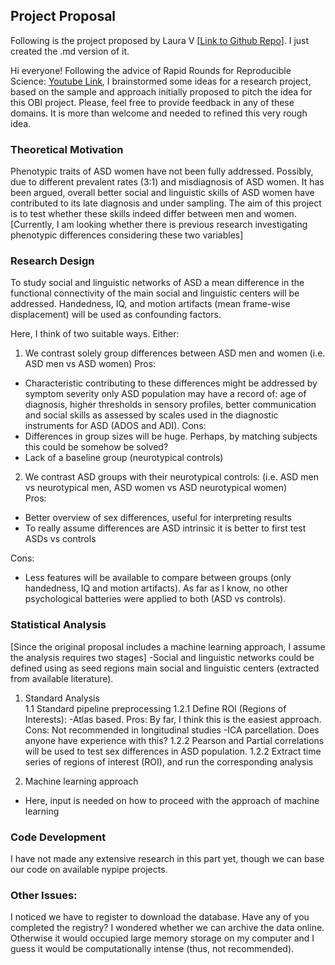 ## Project Proposal
Following is the project proposed by Laura V  [[Link to Github Repo](https://github.com/lau-v/Autism-Connectome-Analysis)]. I just created the .md version of it.


Hi everyone!
Following the advice of Rapid Rounds for Reproducible Science:
[Youtube Link](https://youtu.be/huZxlkAwRNw), I brainstormed some ideas for a research project, based on the sample and approach initially proposed to pitch the idea for this OBI project. 
Please, feel free to provide feedback in any of these domains. It is more than welcome and needed to refined this very rough idea.


### Theoretical Motivation
Phenotypic traits of ASD women have not been fully addressed. Possibly, due to different prevalent rates (3:1) and misdiagnosis of ASD women. It has been argued, overall better social and linguistic skills of ASD women have contributed to its late diagnosis and under sampling. The aim of this project is to test whether these skills indeed differ between men and women. [Currently, I am looking whether there is previous research investigating phenotypic differences considering these two variables]

### Research Design
To study social and linguistic networks of ASD a mean difference in the functional connectivity of the main social and linguistic centers will be addressed. Handedness, IQ, and motion artifacts (mean frame-wise displacement) will be used as confounding factors.

Here, I think of two suitable ways. Either:
1. We contrast solely group differences between ASD men and women
(i.e. ASD men vs ASD women)
Pros:  
  - Characteristic contributing to these differences might be addressed by symptom severity only ASD population may have a record of: age of diagnosis, higher thresholds in sensory profiles, better communication and social skills as assessed by scales used in the diagnostic instruments for ASD (ADOS and ADI).
Cons:
  - Differences in group sizes will be huge. Perhaps, by matching subjects this could be somehow be solved?
  - Lack of a baseline group (neurotypical controls)

2. We contrast ASD groups with their neurotypical controls:
(i.e. ASD men vs neurotypical men, ASD women vs ASD neurotypical women)  
Pros:  
  - Better overview of sex differences, useful for interpreting results
  - To really assume differences are ASD intrinsic it is better to first test ASDs vs controls

  Cons:
  - Less features will be available to compare between groups (only handedness, IQ and motion artifacts). As far as I know, no other psychological batteries were applied to both (ASD vs controls). 
  
### Statistical Analysis
[Since the original proposal includes a machine learning approach, I assume the analysis requires two stages]
  -Social and linguistic networks could be defined using as seed regions main social and linguistic centers (extracted from available   literature).
  
1. Standard Analysis  
  1.1 Standard pipeline preprocessing 
  1.2.1 Define ROI (Regions of Interests):
      -Atlas based. 
      Pros: By far, I think this is the easiest approach. 
      Cons: Not recommended in longitudinal studies
      -ICA parcellation. Does anyone have experience with this?
  1.2.2 Pearson and Partial correlations will be used to test sex differences in ASD population.
    1.2.2 Extract time series of regions of interest (ROI), and run the corresponding analysis
 

2. Machine learning approach  
  - Here, input is needed on how to proceed with the approach of machine learning

### Code Development
I have not made any extensive research in this part yet, though we can base our code on available nypipe projects.

### Other Issues:
I noticed we have to register to download the database. Have any of you completed the registry? I wondered whether we can archive the data online. Otherwise it would occupied large memory storage on my computer and I guess it would be computationally intense (thus, not recommended).
